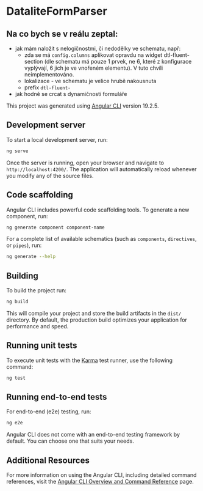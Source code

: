 # DataliteFormParser

## Na co bych se v reálu zeptal:

- jak mám naložit s nelogičnostmi, či nedodělky ve schematu, např:
  - zda se má `config.columns` aplikovat opravdu na widget dtl-fluent-section (dle schematu má pouze 1 prvek, ne 6, které z konfigurace vyplývají, 6 jich je ve vnořeném elementu). V tuto chvíli neimplementováno.
  - lokalizace - ve schematu je velice hrubě nakousnuta
  - prefix `dtl-fluent-`
- jak hodně se crcat s dynamičností formuláře
  

This project was generated using [Angular CLI](https://github.com/angular/angular-cli) version 19.2.5.

## Development server

To start a local development server, run:

```bash
ng serve
```

Once the server is running, open your browser and navigate to `http://localhost:4200/`. The application will automatically reload whenever you modify any of the source files.

## Code scaffolding

Angular CLI includes powerful code scaffolding tools. To generate a new component, run:

```bash
ng generate component component-name
```

For a complete list of available schematics (such as `components`, `directives`, or `pipes`), run:

```bash
ng generate --help
```

## Building

To build the project run:

```bash
ng build
```

This will compile your project and store the build artifacts in the `dist/` directory. By default, the production build optimizes your application for performance and speed.

## Running unit tests

To execute unit tests with the [Karma](https://karma-runner.github.io) test runner, use the following command:

```bash
ng test
```

## Running end-to-end tests

For end-to-end (e2e) testing, run:

```bash
ng e2e
```

Angular CLI does not come with an end-to-end testing framework by default. You can choose one that suits your needs.

## Additional Resources

For more information on using the Angular CLI, including detailed command references, visit the [Angular CLI Overview and Command Reference](https://angular.dev/tools/cli) page.
